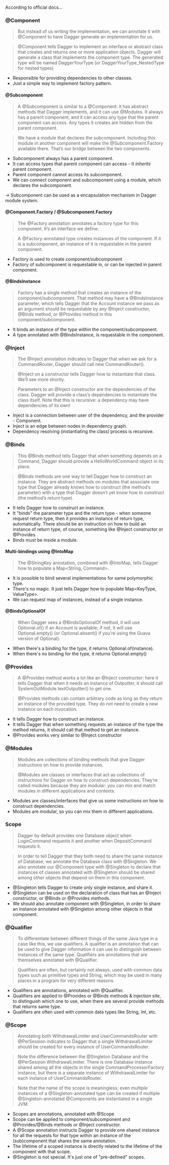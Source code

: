 According to official docs...

### @Component

> But instead of us writing the implementation, we can annotate it with @Component
> to have Dagger generate an implementation for us.

> @Component tells Dagger to implement an interface or abstract class
> that creates and returns one or more application objects.
> Dagger will generate a class that implements the component type.
> The generated type will be named DaggerYourType (or DaggerYourType_NestedType for nested types)

- Responsible for providing dependencies to other classes.
- Just a simple way to implement factory pattern.

#### @Subcomponent

> A @Subcomponent is similar to a @Component: it has abstract methods that Dagger implements,
> and it can use @Modules. It always has a parent component, and it can access any type that
> the parent component can access. Any types it creates are hidden from the parent component.

> We have a module that declares the subcomponent. Including this module in another component
> will make the @Subcomponent.Factory available there. That’s our bridge between the two components.

- Subcomponent always has a parent component.
- It can access types that parent component can access - It *inherits* parent component.
- Parent component cannot access its subcomponent.
- We can connect component and subcomponent using a module, which declares the subcomponent.

-> Subcomponent can be used as a encapsulation mechanism in Dagger module system.

#### @Component.Factory / @Subcomponent.Factory

> The @Factory annotation annotates a factory type for this component.
> It’s an interface we define.

> A @Factory-annotated type creates instances of the component.
> If it is a subcomponent, an  instance of it is requestable in the parent component.

- Factory is used to create component/subcomponent
- Factory of subcomponent is requestable in, or can be injected in parent component.

#### @BindsInstance

> Factory has a single method that creates an instance of the component/subcomponent.
> That method may have a @BindsInstance parameter, which tells Dagger that
> the Account instance we pass as an argument should be requestable
> by any @Inject constructor, @Binds method, or @Provides method in this component/subcomponent.

- It binds an instance of the type within the component/subcomponent.
- A type annotated with @BindsInstance, is requestable in the component.


### @Inject

> The @Inject annotation indicates to Dagger that when we ask for a CommandRouter,
> Dagger should call new CommandRouter().

> @Inject on a constructor tells Dagger how to instantiate that class. We’ll see more shortly.

> Parameters to an @Inject constructor are the dependencies of the class.
> Dagger will provide a class’s dependencies to instantiate the class itself.
> Note that this is recursive: a dependency may have dependencies of its own!

- Inject is a connection between user of the dependency, and the provider - Component.
- Inject is an edge between nodes in dependency graph.
- Dependency resolving (instantiating the class) process is recursive.


### @Binds

> This @Binds method tells Dagger that when something depends on a Command,
> Dagger should provide a HelloWorldCommand object in its place.

> @Binds methods are one way to tell Dagger how to construct an instance.
> They are abstract methods on modules that associate one type that
> Dagger already knows how to construct (the method’s parameter)
> with a type that Dagger doesn’t yet know how to construct (the method’s return type).

- It tells Dagger how to construct an instance.
- It "binds" the parameter type and the return type - when someone request return type,
  then it provides an instance of return type, automatically.
  There should be an instruction on how to build an instance of return type, of course,
  something like @Inject constructor or @Provides
- Binds must be inside a module.

#### Multi-bindings using @IntoMap

> The @StringKey annotation, combined with @IntoMap,
> tells Dagger how to populate a Map<String, Command>.

- It is possible to bind several implementations for same polymorphic type.
- There's no magic. It just tells Dagger how to populate Map<KeyType, ValueType>.
- We can request map of instances, instead of a single instance.

#### @BindsOptionalOf

> When Dagger sees a @BindsOptionalOf method, it will use Optional.of(<the account>) if an Account is available;
> if not, it will use Optional.empty() (or Optional.absent() if you’re using the Guava version of Optional).

- When there's a binding for the type, it returns Optional.of(instance).
- When there's no binding for the type, it returns Optional.empty()


### @Provides

> A @Provides method works a lot like an @Inject constructor:
> here it tells Dagger that when it needs an instance of Outputter,
> it should call SystemOutModule.textOutputter() to get one.

> @Provides methods can contain arbitrary code as long as they return an instance of the provided type.
> They do not need to create a new instance on each invocation.

- It tells Dagger how to construct an instance.
- It tells Dagger that when something requests an instance of the type the method returns, it should call that method to get an instance.
- @Provides works very similar to @Inject constructor


### @Modules

> Modules are collections of binding methods
> that give Dagger instructions on how to provide instances.

> @Modules are classes or interfaces that act as collections of instructions for Dagger
> on how to construct dependencies. They’re called modules because they are modular:
> you can mix and match modules in different applications and contexts.

- Modules are classes/interfaces that give us some instructions on how to construct dependencies.
- Modules are modular, so you can mix them in different applications.


### Scope

> Dagger by default provides one Database object when LoginCommand requests it
> and another when DepositCommand requests it.

> In order to tell Dagger that they both need to share the same instance of Database,
> we annotate the Database class with @Singleton.
> We also annotate our @Component type with @Singleton to declare
> that instances of classes annotated with @Singleton should be shared
> among other objects that depend on them in this component.

- @Singleton tells Dagger to create only single instance, and share it.
- @Singleton can be used on the declaration of class that has an @Inject constructor, or @Binds or @Provides methods.
- We should also annotate component with @Singleton,
  in order to share an instance annotated with @Singleton among other objects in that component.


### @Qualifier

> To differentiate between different things of the same Java type in a case like this, we use qualifiers.
> A qualifier is an annotation that can be used to give Dagger information it can use
> to distinguish between instances of the same type.
> Qualifiers are annotations that are themselves annotated with @Qualifier.

> Qualifiers are often, but certainly not always, used with common data types
> such as primitive types and String, which may be used in many places in a program for very different reasons.

- Qualifiers are annotations, annotated with @Qualifier.
- Qualifiers are applied to @Provides or @Binds methods & injection site, to distinguish which one to use,
  when there are several provide methods that returns same type.
- Qualifiers are often used with common data types like String, Int, etc.


### @Scope

> Annotating both WithdrawalLimiter and UserCommandsRouter with @PerSession
> indicates to Dagger that a single WithdrawalLimiter should be created for every instance of UserCommandsRouter.

> Note the difference between the @Singleton Database and the @PerSession WithdrawalLimiter.
> There is one Database instance shared among all the objects in the single CommandProcessorFactory instance,
> but there is a separate instance of WithdrawalLimiter for each instance of UserCommandsRouter.

> Note that the name of the scope is meaningless;
> even multiple instances of a @Singleton-annotated type can be created
> if multiple @Singleton-annotated @Components are instantiated in a single JVM.

- Scopes are annotations, annotated with @Scope
- Scope can be applied to component/subcomponent and @Provides/@Binds methods or @Inject constructor.
- A @Scope annotation instructs Dagger to provide one shared instance for all the requests for that type
  within an instance of the (sub)component that shares the same annotation.
- The lifetime of a scoped instance is directly related to the lifetime of the component with that scope.
- @Singleton is not special. It's just one of "pre-defined" scopes.
